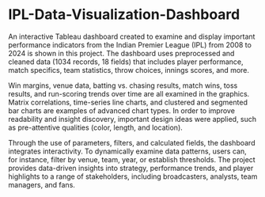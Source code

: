 # IPL-Data-Visualization-Dashboard
An interactive Tableau dashboard created to examine and display important performance indicators from the Indian Premier League (IPL) from 2008 to 2024 is shown in this project.  The dashboard uses preprocessed and cleaned data (1034 records, 18 fields) that includes player performance, match specifics, team statistics, throw choices, innings scores, and more.

Win margins, venue data, batting vs. chasing results, match wins, toss results, and run-scoring trends over time are all examined in the graphics.  Matrix correlations, time-series line charts, and clustered and segmented bar charts are examples of advanced chart types.  In order to improve readability and insight discovery, important design ideas were applied, such as pre-attentive qualities (color, length, and location).

Through the use of parameters, filters, and calculated fields, the dashboard integrates interactivity.  To dynamically examine data patterns, users can, for instance, filter by venue, team, year, or establish thresholds.  The project provides data-driven insights into strategy, performance trends, and player highlights to a range of stakeholders, including broadcasters, analysts, team managers, and fans.
